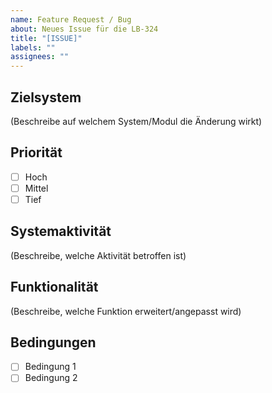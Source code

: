 ```yaml
---
name: Feature Request / Bug
about: Neues Issue für die LB-324
title: "[ISSUE]"
labels: ""
assignees: ""
---
```


## Zielsystem
(Beschreibe auf welchem System/Modul die Änderung wirkt)

## Priorität
- [ ] Hoch
- [ ] Mittel
- [ ] Tief

## Systemaktivität
(Beschreibe, welche Aktivität betroffen ist)

## Funktionalität
(Beschreibe, welche Funktion erweitert/angepasst wird)

## Bedingungen
- [ ] Bedingung 1
- [ ] Bedingung 2
